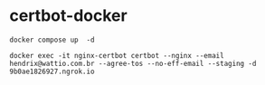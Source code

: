 # certbot-docker


```docker compose up  -d```


```docker exec -it nginx-certbot certbot --nginx --email hendrix@wattio.com.br --agree-tos --no-eff-email --staging -d 9b0ae1826927.ngrok.io```


